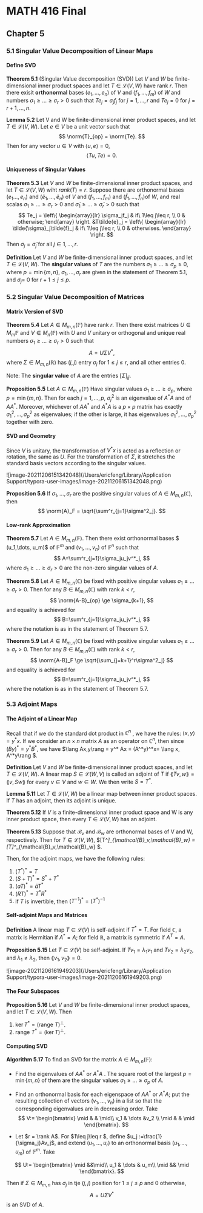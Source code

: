# MATH 416 Final

## Chapter 5

### 5.1 Singular Value Decomposition of Linear Maps

#### Define SVD

**Theorem 5.1**	(Singular Value decomposition (SVD)) Let $V$ and $W$ be finite-dimensional inner product spaces and let $T \in \mathcal{L}(V,W)$ have rank $r$. Then there exisit **orthonormal** bases $(e_1,\dots,e_n)$ of $V$ and $(f_1,\dots,f_m)$ of $W$ and numbers $\sigma_1 \geq\dots \geq \sigma_r>0$ such that $Te_j=\sigma_jf_j$ for $j=1,\dots,r$ and $Te_j=0$ for $j=r+1,\dots,n$.

**Lemma 5.2**	Let V and W be finite-dimensional inner product spaces, and let $T\in\mathcal{L}(V,W)$. Let $e\in V$ be a unit vector such that 
$$
\norm{T}_{op} = \norm{Te}.
$$
Then for any vector $u \in V$ with $\langle u,e\rangle = 0$, 
$$
\langle Tu,Te\rangle=0.
$$

#### Uniqueness of Singular Values

**Theorem 5.3**	Let $V$ and $W$ be finite-dimensional inner product spaces, and let $T\in \mathcal{L}(V,W)$ wiht $rank(T) = r$. Suppose there are orthonormal bases $(e_1\dots,e_n)$ and $(\tilde{e}_1,\dots,\tilde{e}_n)$ of $V$ and $(f_1,\dots,f_m)$ and $(\tilde{f}_1,\dots,\tilde{f}_n)$of $W$, and real scalas $\sigma_1\ge\dots\ge\sigma_r > 0$ and $\tilde{\sigma}_1 \ge\dots\ge \tilde{\sigma}_r >0$ such that
$$
Te_j = \left\{
\begin{array}{lr}
\sigma_jf_j & if\ 1\leq j\leq r, \\
0 & otherwise;
\end{array}
\right.
&T\tilde{e}_j = \left\{
\begin{array}{lr}
\tilde{\sigma}_j\tilde{f}_j & if\ 1\leq j\leq r, \\
0 & otherwises.
\end{array}
\right.
$$
Then $\sigma_j = \tilde{\sigma}_j$ for all $j\in {1,\dots,r}$.

**Definition**	Let $V$ and $W$ be finite-dimensional inner product spaces, and let $T\in \mathcal{L}(V, W)$. The **singular values** of $T$ are the numbers $\sigma_1 \ge \dots \ge \sigma_p\ge0$, where $p =  \min\{m,n\}$, $\sigma_1, \dots, \sigma_r$ are given in the statement of Theorem  5.1, and $\sigma_j$= 0 for $r+1 \leq j \leq p$.

### 5.2 Singular Value Decomposition of Matrices

#### Matrix Version of SVD

**Theorem 5.4**	Let $A\in M_{m,n}(\mathbb{F})$ have rank $r$. Then there exist matrices $U\in M_m\mathbb{F}$ and $V\in M_n(\mathbb{F})$ with $U$ and $V$ unitary or orthogonal and unique real numbers $\sigma_1\ge\dots\ge\sigma_r > 0$ such that
$$
A = U\Sigma V^*,
$$
where $\Sigma \in M_{m,n}(\mathbb{R})$ has $(j,j)$ entry $\sigma_j$ for $1\leq j \leq r$, and all other entries $0$.

Note: The **singular value** of $A$ are the entries $[\Sigma]_{jj}$. 

**Proposition 5.5**	Let $A\in M_{m,n}(\mathbb{F})$ Have singular values $\sigma_1 \ge ...\ge\sigma_p$, where $p =  \min\{m,n\}$. Then for each $j = 1,\dots, p$, $\sigma_j^2$ is an eigenvalue of $A^*A$ and of $AA^*$. Moreover, whichever of $AA^*$ and $A^*A$ is a $p \times p$ matrix has exactly $\sigma_1^2, \dots,\sigma_p^2$  as eigenvalues; if the other is large, it has eigenvalues $\sigma^2_1, \dots, \sigma_p^2$ together with zero. 

#### SVD and Geometry

Since $V$ is unitary, the transformation of $V^*x$ is acted as a reflection or rotation, the same as $U$. For the transformation of $\Sigma$, it stretches the standard basis vectors according to the singular values.

![image-20211206151342048](/Users/ericfeng/Library/Application Support/typora-user-images/image-20211206151342048.png)

**Proposition 5.6**	If $\sigma_1, \dots,\sigma_r$ are the positive singular values of $A \in M_{m,n}(\mathbb{C})$, then
$$
\norm{A}_F = \sqrt{\sum^r_{j=1}\sigma^2_j}.
$$

#### Low-rank Approximation

**Theorem 5.7**	Let $A \in M_{m,n}(\mathbb{F})$. Then there exist orthonormal bases $ (u_1,\dots, u_m)$ of  $\mathbb{F}^m$ and $(v_1,\dots,v_n)$ of $\mathbb{F}^n$ such that 
$$
A=\sum^r_{j=1}\sigma_ju_jv^*_j,
$$
where $\sigma_1 \ge \dots\ge \sigma_r >0$ are the non-zero singular values of $A$.

**Theorem 5.8** Let $A\in M_{m,n}(\mathbb{C})$ be fixed with positive singular values $\sigma_1 \ge \dots\ge \sigma_r>0$. Then for any $B \in M_{m,n} (\mathbb{C})$ with rank $k < r$,
$$
\norm{A-B}_{op} \ge \sigma_{k+1},
$$
and equality is achieved for 
$$
B=\sum^r_{j=1}\sigma_ju_jv^*_j,
$$
where the notation is as in the statement of Theorem 5.7.

**Theorem 5.9** Let $A\in M_{m,n}(\mathbb{C})$ be fixed with positive singular values $\sigma_1 \ge \dots\ge \sigma_r>0$. Then for any $B \in M_{m,n} (\mathbb{C})$ with rank $k < r$,
$$
\norm{A-B}_F \ge \sqrt{\sum_{j=k+1}^r\sigma^2_j}
$$
and equality is achieved for 
$$
B=\sum^r_{j=1}\sigma_ju_jv^*_j,
$$
where the notation is as in the statement of Theorem 5.7.

### 5.3 Adjoint Maps

#### The Adjoint of a Linear Map

Recall that if we do the standard dot product in $\mathbb{C}^n$ , we have the rules: $\langle x,y \rangle = y^*x$. If we  consider an $n \times n$ matrix $A$ as an operator on $\mathbb{C}^n$, then since $(By)^*=y^*B^*$, we have $\lang Ax,y\rang = y^* Ax = (A^*y)^*x= \lang x, A^*y\rang $. 

**Definition**	Let $V$ and $W$ be finite-dimensional inner product spaces, and let $T\in \mathcal{L}(V, W)$. A linear map $S\in \mathcal{L} (W,V)$ is called an adjoint of $T$ if $\lang Tv,w\rang = \lang v,Sw\rang$ for every $v\in V$ and $w \in W$. We then write $S = T^*$.

**Lemma 5.11**	Let $T \in \mathcal{L}(V,W)$ be a linear map between inner product spaces. If $T$ has an adjoint, then its adjoint is unique.

**Theorem 5.12**	 If $V$ is a finite-dimensional inner product space and W is any inner product space, then every $T\in \mathcal{L}(V,W)$ has an adjoint. 

**Theorem 5.13**	Suppose that $\mathcal{B}_v$ and  $\mathcal{B}_w$ are orthonormal bases of V and W, respectively. Then for $T\in \mathcal{L}(V,W)$, $[T^*]_{\mathcal{B}_v,\mathcal{B}_w} = [T]^*_{\mathcal{B}_v,\mathcal{B}_w} $.

Then, for the adjoint maps, we have the following rules:

1. $(T^*)^*=T$
2. $(S+T)^*=S^*+T^*$
3. $(aT)^* = \bar{a}T^*$
4. $(RT)^* = T^*R^*$
5. if $T$ is invertible, then $(T^{-1})^*=(T^*)^{-1}$

#### Self-adjoint Maps and Matrices

**Definition**	 A linear map $T\in \mathcal{L}(V)$ is self-adjoint if $T^*=T$. For field $\mathbb{C}$, a matrix is Hermitian if $A^*=A$; for field $\mathbb{R}$, a matrix is symmetric if $A^T=A$.

**Proposition 5.15**	Let  $T\in \mathcal{L}(V)$ be self-adjoint. If $Tv_1 = \lambda_1v_1$ and $Tv_2=\lambda_2v_2$, and $\lambda_1 \ne \lambda_2$, then $\lang v_1, v_2\rang = 0$.

![image-20211206161949203](/Users/ericfeng/Library/Application Support/typora-user-images/image-20211206161949203.png)

#### The Four Subspaces

**Proposition 5.16** 	Let $V$ and $W$ be finite-dimensional inner product spaces, and let $T\in \mathcal{L}(V, W)$. Then

1. $\ker T^* = (\text{range }T)^\perp$.
2. $\text{range } T^* = (\ker T)^\perp$.

#### Computing SVD

**Algorithm 5.17**	To find an SVD for the matrix $A\in M_{m,n}(\mathbb F)$:

- Find the eigenvalues of $AA^*$ or $A^*A$ \. The square root of the largest $p = \min\{m,n\}$ of them are the singular values $\sigma_1 \ge ...\ge\sigma_p$ of $A$.

- Find an orthonormal basis for each eigenspace of $AA^*$ or $A^*A$; put the resulting collection of vectors $(v_1,\dots,v_n)$ in a list so that the corresponding eigenvalues are in decreasing order. Take
  $$
  V:= \begin{bmatrix}
  \mid & & \mid\\
  v_1 & \dots &v_2 \\
  \mid & & \mid
  \end{bmatrix}.
  $$

- Let $r = \rank A$. For $1\leq j\leq r $, define $u_j :=\frac{1}{\sigma_j}Av_j$, and extend $(u_1,\dots,u_r)$ to an orthonormal basis $(u_1,\dots,u_m)$ of $\mathbb{F}^m$. Take

$$
U:= \begin{bmatrix}
\mid &&\mid\\
u_1 & \dots & u_m\\
\mid && \mid
\end{bmatrix}.
$$

Then if $\Sigma \in M_{m,n}$ has $\sigma_j$ in tje $(j,j)$ position for $1\leq j \leq p$ and $0$ otherwise,
$$
A = U \Sigma V^{*}
$$
is an SVD of $A$.